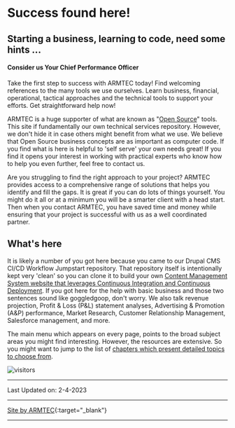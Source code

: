 # Success found here!
## Starting a business, learning to code, need some hints ...
#### Consider us Your Chief Performance Officer

Take the first step to success with ARMTEC today!  Find welcoming references to the many tools we use ourselves.  Learn business, financial, operational, tactical approaches and the technical tools to support your efforts.  Get straightforward help now!  

ARMTEC is a huge supporter of what are known as "[Open Source](book/opensource.md#you--open-source)" tools.  This site if fundamentally our own technical services repository.  However, we don't hide it in case others might benefit from what we use.  We believe that Open Source business concepts are as important as computer code.    If you find what is here is helpful to 'self serve' your own needs great!  If you find it opens your interest in working with practical experts who know how to help you even further, feel free to contact us.

Are you struggling to find the right approach to your project? ARMTEC provides access to a comprehensive range of solutions that helps you identify and fill the gaps. It is great if you can do lots of things yourself.  You might do it all or at a minimum you will be a smarter client with a head start.  Then when you contact ARMTEC, you have saved time and money while ensuring that your project is successful with us as a well coordinated partner.

## What's here

It is likely a number of you got here because you came to our Drupal CMS CI/CD Workflow Jumpstart repository.  That repository itself is intentionally kept very 'clean' so you can clone it to build your own [Content Management System website that leverages Continuous Integration and Continuous Deployment](../chapters.md#chapter-content-management-systems-cms).   If you got here for the help with basic business and those two sentences sound like goggledgoop, don't worry.  We also talk revenue projection, Profit & Loss (P&L) statement analyses, Advertising & Promotion (A&P) performance, Market Research, Customer Relationship Management, Salesforce management, and more. 

The main menu which appears on every page, points to the broad subject areas you might find interesting.  However, the resources are extensive.  So you might want to jump to the list of [chapters which present detailed topics to choose from](chapters.md).

![visitors](https://page-views.glitch.me/badge?page_id=RightsandWrongsgit.ARMTEC-gh-pages-index)


----------

Last Updated on: 2-4-2023

---------
[Site by ARMTEC](https://www.drupal.org/u/emofsnead){:target="_blank"}

---

